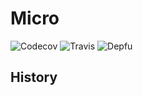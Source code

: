 # Micro

![Codecov](https://img.shields.io/codecov/c/github/iainreid820/micro/master.svg?style=flat-square)
![Travis](https://img.shields.io/travis/iainreid820/micro/master.svg?style=flat-square)
![Depfu](https://img.shields.io/depfu/iainreid820/micro.svg?style=flat-square)

## History

